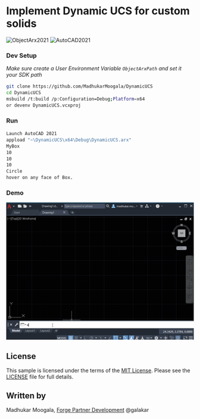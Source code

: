 # Implement Dynamic UCS for custom solids

![ObjectArx2021](https://img.shields.io/badge/ObjectARX-2021-green)
![AutoCAD2021](https://img.shields.io/badge/AutoCAD-2021-green)



### Dev Setup

*Make sure create a User Environment Variable `ObjectArxPath` and set it your SDK path*

```bash
git clone https://github.com/MadhukarMoogala/DynamicUCS
cd DynamicUCS
msbuild /t:build /p:Configuration=Debug;Platform=x64
or devenv DynamicUCS.vcxproj
```

### Run

```bash
Launch AutoCAD 2021
appload "~\DynamicUCS\x64\Debug\DynamicUCS.arx"
MyBox
10
10
10
Circle
hover on any face of Box.
```

### Demo

![DynmicsUCS.gif](https://github.com/MadhukarMoogala/DynamicUCS/blob/master/DynamicUCS.gif)

## License

This sample is licensed under the terms of the [MIT License](http://opensource.org/licenses/MIT). Please see the [LICENSE](https://github.com/MadhukarMoogala/design-migration/blob/master/LICENSE) file for full details.

## Written by

Madhukar Moogala, [Forge Partner Development](http://forge.autodesk.com/) @galakar



